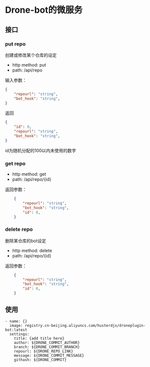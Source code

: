 # Drone-bot的微服务
## 接口

### put repo
创建或修改某个仓库的设定
- http method: put
- path: /api/repo

输入参数：
```json
{
    "repourl": "string",
    "bot_hook": "string",
}
```
返回
```json
{
    "id": 0,
    "repourl": "string",
    "bot_hook": "string",
}
```
id为随机分配的100以内未使用的数字

### get repo

- http method: get
- path: /api/repo/{id}

返回参数：
```json
    {
        "repourl": "string",
        "bot_hook": "string",
        "id": 0,
    }
```

### delete repo
删除某仓库的bot设定
- http method: delete
- path: /api/repo/{id}

返回参数：
```json
    {
        "repourl": "string",
        "bot_hook": "string",
        "id": 0,
    }
```

## 使用
```
- name: {}
  image: registry.cn-beijing.aliyuncs.com/husterdjx/droneplugin-bot:latest
  settings:
    title: {add title here}
    author: ${DRONE_COMMIT_AUTHOR}
    branch: ${DRONE_COMMIT_BRANCH}
    repourl: ${DRONE_REPO_LINK}
    message: ${DRONE_COMMIT_MESSAGE}
    githash: ${DRONE_COMMIT}
```